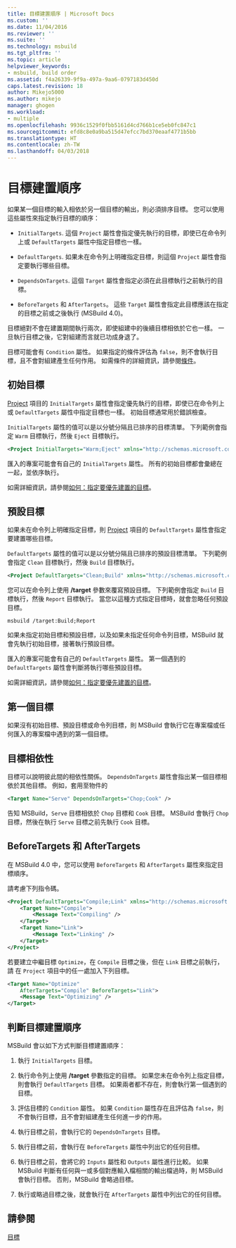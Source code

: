```yaml
---
title: 目標建置順序 | Microsoft Docs
ms.custom: ''
ms.date: 11/04/2016
ms.reviewer: ''
ms.suite: ''
ms.technology: msbuild
ms.tgt_pltfrm: ''
ms.topic: article
helpviewer_keywords:
- msbuild, build order
ms.assetid: f4a26339-9f9a-497a-9aa6-0797183d450d
caps.latest.revision: 18
author: Mikejo5000
ms.author: mikejo
manager: ghogen
ms.workload:
- multiple
ms.openlocfilehash: 9936c1529f0fbb5161d4cd766b1ce5eb0fc847c1
ms.sourcegitcommit: efd8c8e0a9ba515d47efcc7bd370eaaf4771b5bb
ms.translationtype: HT
ms.contentlocale: zh-TW
ms.lasthandoff: 04/03/2018
---
```

# <a name="target-build-order"></a>目標建置順序
如果某一個目標的輸入相依於另一個目標的輸出，則必須排序目標。 您可以使用這些屬性來指定執行目標的順序：  
  
-   `InitialTargets`. 這個 `Project` 屬性會指定優先執行的目標，即使已在命令列上或 `DefaultTargets` 屬性中指定目標也一樣。  
  
-   `DefaultTargets`. 如果未在命令列上明確指定目標，則這個 `Project` 屬性會指定要執行哪些目標。  
  
-   `DependsOnTargets`. 這個 `Target` 屬性會指定必須在此目標執行之前執行的目標。  
  
-   `BeforeTargets` 和 `AfterTargets`。 這些 `Target` 屬性會指定此目標應該在指定的目標之前或之後執行 (MSBuild 4.0)。  
  
 目標絕對不會在建置期間執行兩次，即使組建中的後續目標相依於它也一樣。 一旦執行目標之後，它對組建而言就已功成身退了。  
  
 目標可能會有 `Condition` 屬性。 如果指定的條件評估為 `false`，則不會執行目標，且不會對組建產生任何作用。 如需條件的詳細資訊，請參閱[條件](../msbuild/msbuild-conditions.md)。  
  
## <a name="initial-targets"></a>初始目標  
 [Project](../msbuild/project-element-msbuild.md) 項目的 `InitialTargets` 屬性會指定優先執行的目標，即使已在命令列上或 `DefaultTargets` 屬性中指定目標也一樣。 初始目標通常用於錯誤檢查。  
  
 `InitialTargets` 屬性的值可以是以分號分隔且已排序的目標清單。 下列範例會指定 `Warm` 目標執行，然後 `Eject` 目標執行。  
  
```xml  
<Project InitialTargets="Warm;Eject" xmlns="http://schemas.microsoft.com/developer/msbuild/2003">  
```  
  
 匯入的專案可能會有自己的 `InitialTargets` 屬性。 所有的初始目標都會彙總在一起，並依序執行。  
  
 如需詳細資訊，請參閱[如何：指定要優先建置的目標](../msbuild/how-to-specify-which-target-to-build-first.md)。  
  
## <a name="default-targets"></a>預設目標  
 如果未在命令列上明確指定目標，則 [Project](../msbuild/project-element-msbuild.md) 項目的 `DefaultTargets` 屬性會指定要建置哪些目標。  
  
 `DefaultTargets` 屬性的值可以是以分號分隔且已排序的預設目標清單。 下列範例會指定 `Clean` 目標執行，然後 `Build` 目標執行。  
  
```xml  
<Project DefaultTargets="Clean;Build" xmlns="http://schemas.microsoft.com/developer/msbuild/2003">  
```  
  
 您可以在命令列上使用 **/target** 參數來覆寫預設目標。 下列範例會指定 `Build` 目標執行，然後 `Report` 目標執行。 當您以這種方式指定目標時，就會忽略任何預設目標。  
  
 `msbuild /target:Build;Report`  
  
 如果未指定初始目標和預設目標，以及如果未指定任何命令列目標，MSBuild 就會先執行初始目標，接著執行預設目標。  
  
 匯入的專案可能會有自己的 `DefaultTargets` 屬性。 第一個遇到的 `DefaultTargets` 屬性會判斷將執行哪些預設目標。  
  
 如需詳細資訊，請參閱[如何：指定要優先建置的目標](../msbuild/how-to-specify-which-target-to-build-first.md)。  
  
## <a name="first-target"></a>第一個目標  
 如果沒有初始目標、預設目標或命令列目標，則 MSBuild 會執行它在專案檔或任何匯入的專案檔中遇到的第一個目標。  
  
## <a name="target-dependencies"></a>目標相依性  
 目標可以說明彼此間的相依性關係。 `DependsOnTargets` 屬性會指出某一個目標相依於其他目標。 例如，套用至物件的  
  
```xml  
<Target Name="Serve" DependsOnTargets="Chop;Cook" />  
```  
  
 告知 MSBuild，`Serve` 目標相依於 `Chop` 目標和 `Cook` 目標。 MSBuild 會執行 `Chop` 目標，然後在執行 `Serve` 目標之前先執行 `Cook` 目標。  
  
## <a name="beforetargets-and-after-targets"></a>BeforeTargets 和 AfterTargets  
 在 MSBuild 4.0 中，您可以使用 `BeforeTargets` 和 `AfterTargets` 屬性來指定目標順序。  
  
 請考慮下列指令碼。  
  
```xml  
<Project DefaultTargets="Compile;Link" xmlns="http://schemas.microsoft.com/developer/msbuild/2003">  
    <Target Name="Compile">  
        <Message Text="Compiling" />  
    </Target>  
    <Target Name="Link">  
        <Message Text="Linking" />  
    </Target>  
</Project>  
```  
  
 若要建立中繼目標 `Optimize`，在 `Compile` 目標之後，但在 `Link` 目標之前執行，請 在 `Project` 項目中的任一處加入下列目標。  
  
```xml  
<Target Name="Optimize"   
    AfterTargets="Compile" BeforeTargets="Link">  
    <Message Text="Optimizing" />  
</Target>  
```  
  
## <a name="determining-the-target-build-order"></a>判斷目標建置順序  
 MSBuild 會以如下方式判斷目標建置順序：  
  
1.  執行 `InitialTargets` 目標。  
  
2.  執行命令列上使用 **/target** 參數指定的目標。 如果您未在命令列上指定目標，則會執行 `DefaultTargets` 目標。 如果兩者都不存在，則會執行第一個遇到的目標。  
  
3.  評估目標的 `Condition` 屬性。 如果 `Condition` 屬性存在且評估為 `false`，則不會執行目標，且不會對組建產生任何進一步的作用。
  
4.  執行目標之前，會執行它的 `DependsOnTargets` 目標。  
  
5.  執行目標之前，會執行在 `BeforeTargets` 屬性中列出它的任何目標。  
  
6.  執行目標之前，會將它的 `Inputs` 屬性和 `Outputs` 屬性進行比較。 如果 MSBuild 判斷有任何與一或多個對應輸入檔相關的輸出檔過時，則 MSBuild 會執行目標。 否則，MSBuild 會略過目標。  
  
7.  執行或略過目標之後，就會執行在 `AfterTargets` 屬性中列出它的任何目標。  
  
## <a name="see-also"></a>請參閱  
 [目標](../msbuild/msbuild-targets.md)